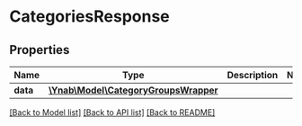 # CategoriesResponse

## Properties
Name | Type | Description | Notes
------------ | ------------- | ------------- | -------------
**data** | [**\Ynab\Model\CategoryGroupsWrapper**](CategoryGroupsWrapper.md) |  | 

[[Back to Model list]](../README.md#documentation-for-models) [[Back to API list]](../README.md#documentation-for-api-endpoints) [[Back to README]](../README.md)


